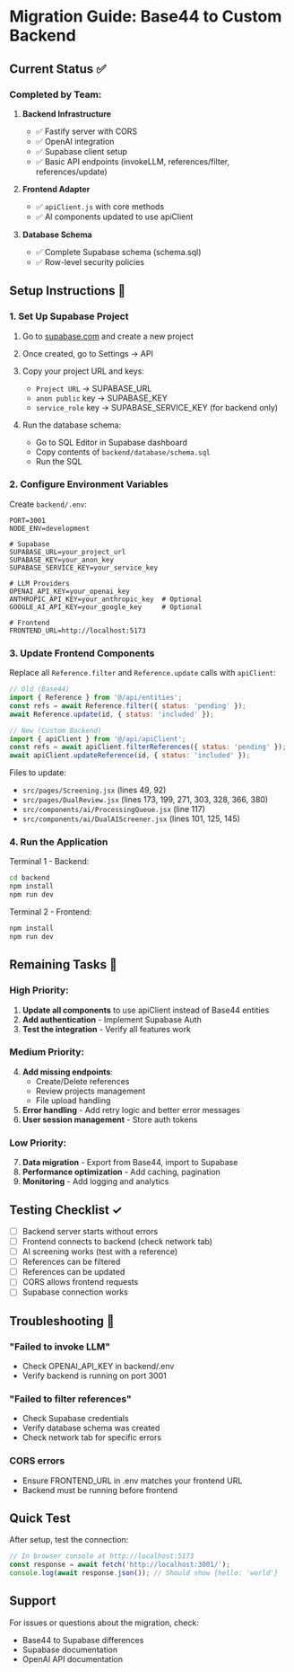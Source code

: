 # Migration Guide: Base44 to Custom Backend

## Current Status ✅

### Completed by Team:
1. **Backend Infrastructure**
   - ✅ Fastify server with CORS
   - ✅ OpenAI integration 
   - ✅ Supabase client setup
   - ✅ Basic API endpoints (invokeLLM, references/filter, references/update)

2. **Frontend Adapter**
   - ✅ `apiClient.js` with core methods
   - ✅ AI components updated to use apiClient

3. **Database Schema**
   - ✅ Complete Supabase schema (schema.sql)
   - ✅ Row-level security policies

## Setup Instructions 🚀

### 1. Set Up Supabase Project

1. Go to [supabase.com](https://supabase.com) and create a new project
2. Once created, go to Settings → API
3. Copy your project URL and keys:
   - `Project URL` → SUPABASE_URL
   - `anon public` key → SUPABASE_KEY
   - `service_role` key → SUPABASE_SERVICE_KEY (for backend only)

4. Run the database schema:
   - Go to SQL Editor in Supabase dashboard
   - Copy contents of `backend/database/schema.sql`
   - Run the SQL

### 2. Configure Environment Variables

Create `backend/.env`:
```env
PORT=3001
NODE_ENV=development

# Supabase
SUPABASE_URL=your_project_url
SUPABASE_KEY=your_anon_key
SUPABASE_SERVICE_KEY=your_service_key

# LLM Providers
OPENAI_API_KEY=your_openai_key
ANTHROPIC_API_KEY=your_anthropic_key  # Optional
GOOGLE_AI_API_KEY=your_google_key     # Optional

# Frontend
FRONTEND_URL=http://localhost:5173
```

### 3. Update Frontend Components

Replace all `Reference.filter` and `Reference.update` calls with `apiClient`:

```javascript
// Old (Base44)
import { Reference } from '@/api/entities';
const refs = await Reference.filter({ status: 'pending' });
await Reference.update(id, { status: 'included' });

// New (Custom Backend)
import { apiClient } from '@/api/apiClient';
const refs = await apiClient.filterReferences({ status: 'pending' });
await apiClient.updateReference(id, { status: 'included' });
```

Files to update:
- `src/pages/Screening.jsx` (lines 49, 92)
- `src/pages/DualReview.jsx` (lines 173, 199, 271, 303, 328, 366, 380)
- `src/components/ai/ProcessingQueue.jsx` (line 117)
- `src/components/ai/DualAIScreener.jsx` (lines 101, 125, 145)

### 4. Run the Application

Terminal 1 - Backend:
```bash
cd backend
npm install
npm run dev
```

Terminal 2 - Frontend:
```bash
npm install
npm run dev
```

## Remaining Tasks 📝

### High Priority:
1. **Update all components** to use apiClient instead of Base44 entities
2. **Add authentication** - Implement Supabase Auth
3. **Test the integration** - Verify all features work

### Medium Priority:
4. **Add missing endpoints**:
   - Create/Delete references
   - Review projects management
   - File upload handling
5. **Error handling** - Add retry logic and better error messages
6. **User session management** - Store auth tokens

### Low Priority:
7. **Data migration** - Export from Base44, import to Supabase
8. **Performance optimization** - Add caching, pagination
9. **Monitoring** - Add logging and analytics

## Testing Checklist ✓

- [ ] Backend server starts without errors
- [ ] Frontend connects to backend (check network tab)
- [ ] AI screening works (test with a reference)
- [ ] References can be filtered
- [ ] References can be updated
- [ ] CORS allows frontend requests
- [ ] Supabase connection works

## Troubleshooting 🔧

### "Failed to invoke LLM"
- Check OPENAI_API_KEY in backend/.env
- Verify backend is running on port 3001

### "Failed to filter references"
- Check Supabase credentials
- Verify database schema was created
- Check network tab for specific errors

### CORS errors
- Ensure FRONTEND_URL in .env matches your frontend URL
- Backend must be running before frontend

## Quick Test

After setup, test the connection:
```javascript
// In browser console at http://localhost:5173
const response = await fetch('http://localhost:3001/');
console.log(await response.json()); // Should show {hello: 'world'}
```

## Support

For issues or questions about the migration, check:
- Base44 to Supabase differences
- Supabase documentation
- OpenAI API documentation